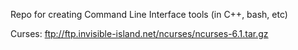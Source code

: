 Repo for creating Command Line Interface tools (in C++, bash, etc)


Curses: ftp://ftp.invisible-island.net/ncurses/ncurses-6.1.tar.gz
